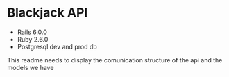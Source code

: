 # Blackjack API

* Rails 6.0.0
* Ruby 2.6.0
* Postgresql dev and prod db

This readme needs to display the comunication structure of the api and the models we have
